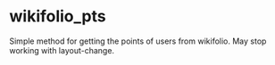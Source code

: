 wikifolio_pts
=============
Simple method for getting the points of users from wikifolio. May stop working with layout-change.